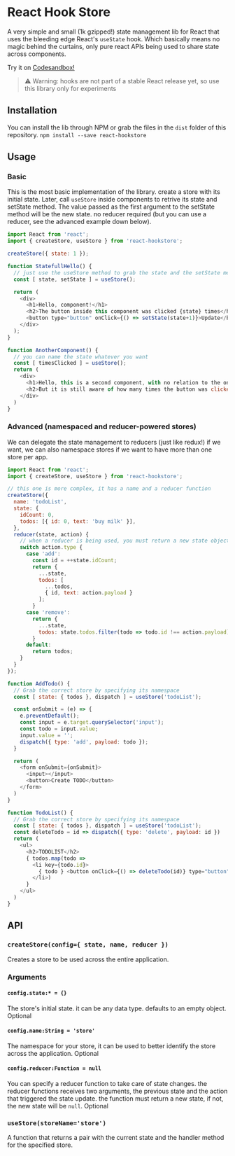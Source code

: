 # React Hook Store
A very simple and small (1k gzipped!) state management lib for React that uses the bleeding edge React's `useState` hook.
Which basically means no magic behind the curtains, only pure react APIs being used to share state across components.

Try it on [Codesandbox!](https://codesandbox.io/s/r58pqonkop)

> ⚠️ Warning: hooks are not part of a stable React release yet, so use this library only for experiments

## Installation
You can install the lib through NPM or grab the files in the `dist` folder of this repository.
`npm install --save react-hookstore`

## Usage
### Basic

This is the most basic implementation of the library. create a store with its initial state.
Later, call `useStore` inside components to retrive its state and setState method.
The value passed as the first argument to the setState method will be the new state. no reducer required (but you can use a reducer, see the advanced example down below).

```javascript
import React from 'react';
import { createStore, useStore } from 'react-hookstore';

createStore({ state: 1 });

function StatefullHello() {
  // just use the useStore method to grab the state and the setState methods
  const [ state, setState ] = useStore();

  return (
    <div>
      <h1>Hello, component!</h1>
      <h2>The button inside this component was clicked {state} times</h2>
      <button type="button" onClick={() => setState(state+1)}>Update</button>
    </div>
  );
}

function AnotherComponent() {
  // you can name the state whatever you want
  const [ timesClicked ] = useStore();
  return (
    <div>
      <h1>Hello, this is a second component, with no relation to the one on the top</h1>
      <h2>But it is still aware of how many times the button was clicked: {timesClicked} </h2>
    </div>
  )
}
```

### Advanced (namespaced and reducer-powered stores)
We can delegate the state management to reducers (just like redux!) if we want, we can also namespace stores if we want to have more than one store per app.
```javascript
import React from 'react';
import { createStore, useStore } from 'react-hookstore';

// this one is more complex, it has a name and a reducer function
createStore({
  name: 'todoList',
  state: {
    idCount: 0,
    todos: [{ id: 0, text: 'buy milk' }],
  },
  reducer(state, action) {
    // when a reducer is being used, you must return a new state object
    switch action.type {
      case 'add':
        const id = ++state.idCount;
        return {
          ...state,
          todos: [
            ...todos,
            { id, text: action.payload }
          ];
        }
      case 'remove':
        return {
          ...state,
          todos: state.todos.filter(todo => todo.id !== action.payload)
        }
      default:
        return todos;
    }
  }
});

function AddTodo() {
  // Grab the correct store by specifying its namespace
  const [ state: { todos }, dispatch ] = useStore('todoList');

  const onSubmit = (e) => {
    e.preventDefault();
    const input = e.target.querySelector('input');
    const todo = input.value;
    input.value = '';
    dispatch({ type: 'add', payload: todo });
  }

  return (
    <form onSubmit={onSubmit}>
      <input></input>
      <button>Create TODO</button>
    </form>
  )
}

function TodoList() {
  // Grab the correct store by specifying its namespace
  const [ state: { todos }, dispatch ] = useStore('todoList');
  const deleteTodo = id => dispatch({ type: 'delete', payload: id })
  return (
    <ul>
      <h2>TODOLIST</h2>
      { todos.map(todo =>
        <li key={todo.id}>
          { todo } <button onClick={() => deleteTodo(id)} type="button">X</button>
        </li>)
      }
    </ul>
  )
}
```
## API
### `createStore(config={ state, name, reducer })`
Creates a store to be used across the entire application.
### Arguments
#### `config.state:* = {}`
The store's initial state. it can be any data type. defaults to an empty object. Optional
#### `config.name:String = 'store'`
The namespace for your store, it can be used to better identify the store across the application. Optional
#### `config.reducer:Function = null`
You can specify a reducer function to take care of state changes. the reducer functions receives two arguments, the previous state and the action that triggered the state update. the function must return a new state, if not, the new state will be `null`. Optional

### `useStore(storeName='store')`
A function that returns a pair with the current state and the handler method for the specified store.
